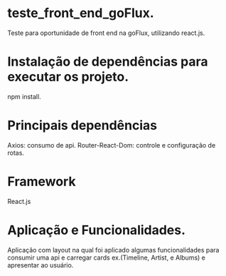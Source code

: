 # teste_front_end_goFlux.
Teste para oportunidade de front end na goFlux, utilizando react.js.

# Instalação de dependências para executar os projeto.
npm install.

# Principais dependências
Axios: consumo de api.
Router-React-Dom:  controle e configuração de rotas. 

# Framework
React.js

# Aplicação e Funcionalidades.
Aplicação com layout na qual foi aplicado algumas funcionalidades para consumir uma api e carregar cards ex.(Timeline, Artist, e Albums) e apresentar ao usuário.